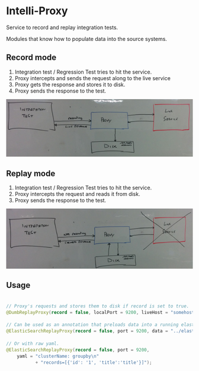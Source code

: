 Intelli-Proxy
===


Service to record and replay integration tests.

Modules that know how to populate data into the source systems.

Record mode
---

1. Integration test / Regression Test tries to hit the service.
2. Proxy intercepts and sends the request along to the live service
3. Proxy gets the response and stores it to disk. 
4. Proxy sends the response to the test.

![Recording Mode](src/main/resources/images/proxyRecord.jpg?raw=true "Proxy recording flow")

Replay mode
---

1. Integration test / Regression Test tries to hit the service.
2. Proxy intercepts the request and reads it from disk. 
3. Proxy sends the response to the test.

![Recording Mode](src/main/resources/images/proxyReplay.jpg?raw=true "Proxy replay flow")


Usage
---

```java

// Proxy's requests and stores them to disk if record is set to true.
@DumbReplayProxy(record = false, localPort = 9200, liveHost = "somehost", livePort = "8080");

// Can be used as an annotation that preloads data into a running elasticsearch
@ElasticSearchReplayProxy(record = false, port = 9200, data = "../elasticData.yaml");

// Or with raw yaml.
@ElasticSearchReplayProxy(record = false, port = 9200, 
    yaml = "clusterName: groupby\n" 
           + "records=[{'id': '1', 'title':'title'}]");

```